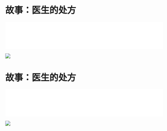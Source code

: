 # 故事：医生的处方
<iframe frameborder="0" marginwidth="0" marginheight="0" width=500 height=86 src="./mp3/13-0.mp3"></iframe>

![](./img/13-0.webp)

# 故事：医生的处方
<iframe frameborder="0" marginwidth="0" marginheight="0" width=500 height=86 src="./mp3/13-0.mp3"></iframe>

![](./img/13-0.webp)

